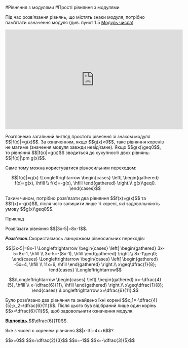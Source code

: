 #Рiвняння з модулями
#Прості рівняння з модулями

<p>Під час розв’язання рівнянь, що містять знаки модуля, потрібно пам’ятати означення модуля (див. пункт 1.5 <a href="http://math.ed-era.com/1/modul_chisla.html">Модуль числа</a>)</p>

<div class="fluidMedia">
<iframe align="center" width="560" height="315" src="https://www.youtube.com/embed/ikfzkBjvq3k" frameborder="0" allowfullscreen></iframe>
</div>
<div class="popup">
</div>

<p>Розглянемо загальний вигляд простого рівняння зі знаком модуля $$|f(x)|=g(x)$$. За означенням, якщо $$g(x)<0$$, таке рівняння коренів не матиме (значення модуля завжди невід’ємне). Якщо $$g(x)\geq0$$, то рівняння $$|f(x)|=g(x)$$ зводиться до сукупності двох рівнянь: $$|f(x)|\pm g(x)$$.</p>

<p>Саме тому можна користуватися рівносильним переходом:</p>

<p align="center">$$|f(x)|=g(x) \Longleftrightarrow \begin{cases}
\left[ \begin{gathered}
f(x)=g(x), \hfill \\
f(x)=-g(x), \hfill
\end{gathered}
\right.\\
g(x)\geq0.
\end{cases}$$
</p>

<p>Таким чином, потрібно розв’язати два рівняння $$f(x)=g(x)$$ та $$f(x)=-g(x)$$, після чого залишити лише ті корені, які задовольняють умову $$g(x)\geq0$$.</p>

<div class="space">
<div class="task-wrap">
<span class="task">Приклад</span>
<div class="task-text">
<p>Розв’язати рівняння $$|3x-5|=8x-1$$.</p>
<p><b><i>Розв'язок.</i></b>Скористаємось ланцюжком рівносильних переходів:</p>
<p align="center">$$|3x-5|=8x-1 \Longleftrightarrow \begin{cases}
			\left[ \begin{gathered}
			3x-5=8x-1, \hfill \\
			3x-5=-(8x-1), \hfill
			\end{gathered}
			\right.\\
			8x-1\geq0;
			\end{cases} \Longleftrightarrow \begin{cases}
			\left[ \begin{gathered}
			-5x=4, \hfill \\
			11x=6, \hfill
			\end{gathered}
			\right.\\
			x\geq\dfrac{1}{8};
			\end{cases} \Longleftrightarrow$$
</p>
<p align="center">$$\Longleftrightarrow \begin{cases}
			\left[ \begin{gathered}
			x=-\dfrac{4}{5}, \hfill \\
			x=\dfrac{6}{11}, \hfill
			\end{gathered}
			\right.\\
			x\geq\dfrac{1}{8};
			\end{cases} \Longleftrightarrow  x=\dfrac{6}{11}.$$
</p>
<p>Було розв’язано два рівняння та знайдено їхні корені $$x_1=-\dfrac{4}{5};x_2=\dfrac{6}{11}$$. Після цього був відібраний лише один корінь $$x=\dfrac{6}{11}$$, щоб задовольнити означення модуля.</p>
<p><b>Відповідь.</b>$$\dfrac{6}{11}$$.</p>
</div>
</div>
</div>

<quiz correctLabel="correct" incorrectLabel="incorrect" checkLabel="check">
    <question text="">
        <p>Яке з чисел є коренем рівняння $$|x-3|=4x+6$$?</p>
        <answer>$$x=0$$</answer>
        <answer>$$x=\dfrac{2}{3}$$</answer>
        <answer>$$x=-1$$</answer>
        <answer correct>$$x=-\dfrac{3}{5}$$</answer>
        </question>
<quiz>